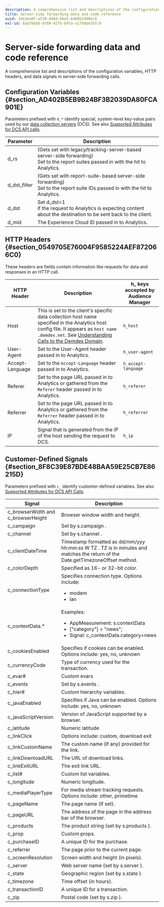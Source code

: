```yaml
---
description: A comprehensive list and descriptions of the configuration variables, HTTP headers, and data signals in server-side forwarding calls.
title: Server-side forwarding data and code reference
uuid: 3eb3ea0f-a530-448d-bba5-6408b2490dc8
exl-id: 6ab7bbb6-0709-427b-b9fa-a179dbe55fc9
---
```

# Server-side forwarding data and code reference

A comprehensive list and descriptions of the configuration variables, HTTP headers, and data signals in server-side forwarding calls.

## Configuration Variables {#section_AD402B5EB9B24BF3B2039DA80FCA901E}

Parameters prefixed with `d_*` identify special, system-level key-value pairs used by our [data collection servers](https://experienceleague.adobe.com/docs/audience-manager/user-guide/reference/system-components/components-data-collection.html) (DCS). See also [Supported Attributes for DCS API calls](https://experienceleague.adobe.com/docs/audience-manager/user-guide/api-and-sdk-code/dcs/dcs-api-reference/dcs-keys.html).

|Parameter|Description|
|--- |--- |
|d_rs|(Gets set with legacy/tracking-server-based server-side forwarding) <br>Set to the report suites passed in with the hit to Analytics.|
|d_dst_filter|(Gets set with report-suite-based server-side forwarding)  <br>Set to the report suite IDs passed in with the hit to Analytics.|
|d_dst|Set  d_dst=1  <br>if the request to Analytics is expecting content about the destination to be sent back to the client.|
|d_mid|The Experience Cloud ID passed in to Analytics.|

## HTTP Headers {#section_0549705E76004F9585224AEF872066C0}

These headers are fields contain information like requests for data and responses in an HTTP call.

| HTTP Header | Description | h_ keys accepted by Audience Manager |
| --- | --- | --- |
| Host | This is set to the client's specific data collection host name specified in the Analytics host config file. It appears as `host name .demdex.net`. See [Understanding Calls to the Demdex Domain](https://experienceleague.adobe.com/docs/audience-manager/user-guide/reference/demdex-calls.html?lang=en). | `h_host` |
| User-Agent | Set to the User-Agent header passed in to Analytics. | `h_user-agent` |
| Accept-Language | Set to the  `Accept-Language`  header passed in to Analytics. | `h_accept-language` |
| Referer | Set to the page URL passed in to Analytics or gathered from the `Referer` header passed in to Analytics. | `h_referer` |
| Referrer | Set to the page URL passed in to Analytics or gathered from the `Referrer` header passed in to Analytics. | `h_referrer` |
| IP | Signal that is generated from the IP of the host sending the request to DCS. | `h_ip` |

## Customer-Defined Signals {#section_8F8C39E87BDE48BAA59E25CB7E86215D}

Parameters prefixed with `c_` identify customer-defined variables. See also [Supported Attributes for DCS API Calls](https://experienceleague.adobe.com/docs/audience-manager/user-guide/api-and-sdk-code/dcs/dcs-api-reference/dcs-keys.html).

| Signal | Description |
|--- |--- |
|c_browserWidth  and  c_browserHeight|Browser window width and height.|
|c_campaign|Set by  s.campaign .|
|c_channel|Set by  s.channel .|
|c_clientDateTime|Timestamp formatted as   dd/mm/yyy hh:mm:ss  W TZ .    TZ  is in minutes and matches the return of the  Date.getTimezoneOffset  method.|
|c_colorDepth|Specified as 16- or 32-bit color.|
|c_connectionType|Specifies connection type. Options include:<ul><li>modem</li><li>lan</li></ul>|
|c_contextData.*|Examples:<ul><li>AppMeasurement: s.contextData</li><li>["category"] = "news";</li><li>Signal:  c_contextData.category=news</li></ul>|
|c_cookiesEnabled|Specifies if cookies can be enabled. Options include: yes, no, unknown|
|c_currencyCode|Type of currency used for the transaction.|
|c_evar#|Custom evars|
|c_events|Set by  s.events .|
|c_hier#|Custom hierarchy variables.|
|c_javaEnabled|Specifies if Java can be enabled. Options include: yes, no, unknown|
|c_javaScriptVersion|Version of JavaScript supported by a browser.|
|c_latitude|Numeric latitude|
|c_linkClick|Options include: custom, download exit|
|c_linkCustomName|The custom name (if any) provided for the link.|
|c_linkDownloadURL|The URL of download links.|
|c_linkExitURL|The exit link URL.|
|c_list#|Custom list variables.|
|c_longitude|Numeric longitude.|
|c_mediaPlayerType|For media stream tracking requests. Options include:  other, primetime|
|c_pageName|The page name (if set).|
|c_pageURL|The address of the page in the address bar of the browser.|
|c_products|The product string (set by  s.products ).|
|c_prop|Custom props.|
|c_purchaseID|A unique ID for the purchase.|
|c_referrer|The page prior to the current page.|
|c_screenResolution|Screen width and height (in pixels).|
|c_server|Web server name (set by  s.server ).|
|c_state|Geographic region (set by  s.state ).|
|c_timezone|Time offset (in hours).|
|c_transactionID|A unique ID for a transaction.|
|c_zip|Postal code (set by  s.zip ).|
